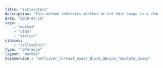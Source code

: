 ```yaml
---
title: "isCloudInit"
description: "This method indicates whether or not this image is a cloud-init image. "
date: "2018-02-12"
tags:
    - "method"
    - "sldn"
    - "Virtual"
classes:
    - "isCloudInit"
type: "reference"
layout: "method"
mainService : "SoftLayer_Virtual_Guest_Block_Device_Template_Group"
---
```

